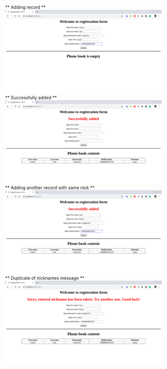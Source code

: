 ** Adding record **
![](description/01.png)
** Successfully added **
![](description/02.png)
** Adding another record with same nick **
![](description/03.png)
** Duplicate of nicknames message **
![](description/04.png)
